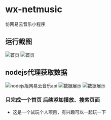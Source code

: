 # wx-netmusic
仿网易云音乐小程序

## 运行截图
![首页](http://ojekk8779.bkt.clouddn.com/TIM%E6%88%AA%E5%9B%BE20170921185007.png)
![首页](http://ojekk8779.bkt.clouddn.com/TIM%E6%88%AA%E5%9B%BE20170921185020.png)

## nodejs代理获取数据
![nodejs版网易云音乐api](http://ojekk8779.bkt.clouddn.com/FireShot%20Capture%2028%20-%20NeteaseCloudMusicApi%20-%20_%20-%20https___binaryify.github.io_NeteaseCloudMusicApi_%23_.png)
![数据展示](http://ojekk8779.bkt.clouddn.com/FireShot%20Capture%2026%20-%20%20-%20http___localhost_3002_v1_banner_cookie=.png)
![数据展示](http://ojekk8779.bkt.clouddn.com/FireShot%20Capture%2027%20-%20%20-%20http___localhost_3002_v1_personalized_newsong_cookie=.png)

### 只完成一个首页 后续添加播放、搜索页面
-  这是一个试玩个人项目，有兴趣可以一起玩一下
